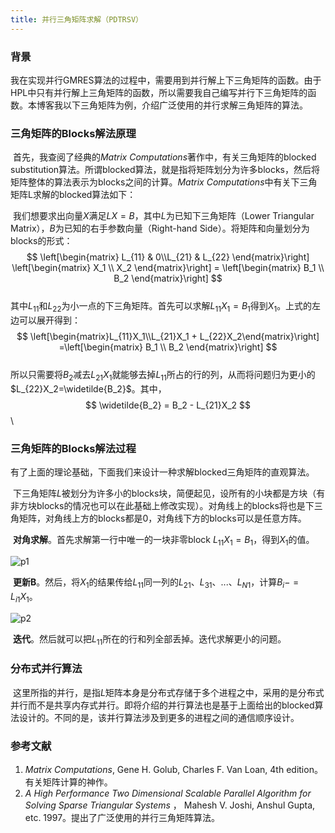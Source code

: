 ```yaml
---
title: 并行三角矩阵求解（PDTRSV）
---
```


### 背景

​		我在实现并行GMRES算法的过程中，需要用到并行解上下三角矩阵的函数。由于HPL中只有并行解上三角矩阵的函数，所以需要我自己编写并行下三角矩阵的函数。本博客我以下三角矩阵为例，介绍广泛使用的并行求解三角矩阵的算法。

### 三角矩阵的Blocks解法原理

​		首先，我查阅了经典的*Matrix Computations*著作中，有关三角矩阵的blocked substitution算法。所谓blocked算法，就是指将矩阵划分为许多blocks，然后将矩阵整体的算法表示为blocks之间的计算。*Matrix Computations*中有关下三角矩阵L求解的blocked算法如下：

​		我们想要求出向量$X$满足$LX=B$，其中$L$为已知下三角矩阵（Lower Triangular Matrix），$B$为已知的右手参数向量（Right-hand Side）。将矩阵和向量划分为blocks的形式：
\
$$
\left[\begin{matrix} L_{11} & 0\\L_{21} & L_{22} \end{matrix}\right] \left[\begin{matrix} X_1 \\ X_2 \end{matrix}\right] = \left[\begin{matrix} B_1 \\ B_2 \end{matrix}\right]
$$
\
​		其中$L_{11}$和$L_{22}$为小一点的下三角矩阵。首先可以求解$L_{11}X_1=B_1$得到$X_1$。上式的左边可以展开得到：
\
$$
\left[\begin{matrix}L_{11}X_1\\L_{21}X_1 + L_{22}X_2\end{matrix}\right] =\left[\begin{matrix} B_1 \\ B_2 \end{matrix}\right]
$$
\
​		所以只需要将$B_2$减去$L_{21}X_1$就能够去掉$L_{11}$所占的行的列，从而将问题归为更小的$L_{22}X_2=\widetilde{B_2}$。其中，
\
$$
\widetilde{B_2} = B_2 - L_{21}X_2
$$
\
### 三角矩阵的Blocks解法过程

​		有了上面的理论基础，下面我们来设计一种求解blocked三角矩阵的直观算法。

​		下三角矩阵$L$被划分为许多小的blocks块，简便起见，设所有的小块都是方块（有非方块blocks的情况也可以在此基础上修改实现）。对角线上的blocks将也是下三角矩阵，对角线上方的blocks都是0，对角线下方的blocks可以是任意方阵。

​		**对角求解**。首先求解第一行中唯一的一块非零block $L_{11}X_1=B_1$，得到$X_1$的值。

![p1](https://github.com/schuangs/schuangs.github.io/tree/master/assets/image/blog1/p1.png)

​		**更新B**。然后，将$X_1$的结果传给$L_{11}$同一列的$L_{21}$、$L_{31}$、...、$L_{N1}$，计算$B_i -= L_{i1}X_1$。

![p2](https://github.com/schuangs/schuangs.github.io/tree/master/assets/image/blog1/p2.png)

​		**迭代**。然后就可以把$L_{11}$所在的行和列全部丢掉。迭代求解更小的问题。

### 分布式并行算法

​		这里所指的并行，是指$L$矩阵本身是分布式存储于多个进程之中，采用的是分布式并行而不是共享内存式并行。即将介绍的并行算法也是基于上面给出的blocked算法设计的。不同的是，该并行算法涉及到更多的进程之间的通信顺序设计。



### 参考文献

1. *Matrix Computations*, Gene H. Golub, Charles F. Van Loan, 4th edition。有关矩阵计算的神作。
2. *A High Performance Two Dimensional Scalable Parallel Algorithm for Solving Sparse Triangular Systems* ， Mahesh V. Joshi, Anshul Gupta, etc.  1997。提出了广泛使用的并行三角矩阵算法。